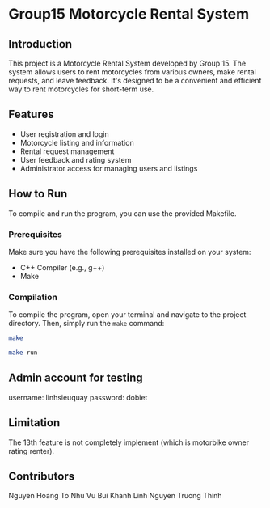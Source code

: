 # Group15 Motorcycle Rental System

## Introduction

This project is a Motorcycle Rental System developed by Group 15. The system allows users to rent motorcycles from various owners, make rental requests, and leave feedback. It's designed to be a convenient and efficient way to rent motorcycles for short-term use.

## Features

- User registration and login
- Motorcycle listing and information
- Rental request management
- User feedback and rating system
- Administrator access for managing users and listings

## How to Run

To compile and run the program, you can use the provided Makefile.

### Prerequisites

Make sure you have the following prerequisites installed on your system:

- C++ Compiler (e.g., g++)
- Make

### Compilation

To compile the program, open your terminal and navigate to the project directory. Then, simply run the `make` command:

```bash
make

make run 

```

## Admin account for testing
username: linhsieuquay
password: dobiet

## Limitation
The 13th feature is not completely implement (which is motorbike owner rating renter).

## Contributors
Nguyen Hoang To Nhu
Vu Bui Khanh Linh
Nguyen Truong Thinh